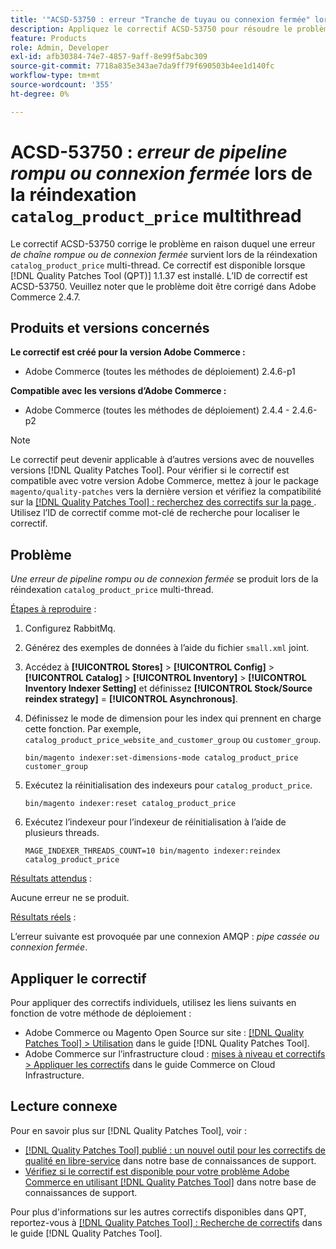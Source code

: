 ```yaml
---
title: '"ACSD-53750 : erreur "Tranche de tuyau ou connexion fermée" lors de la réindexation de catalogue_product_price multi-thread"'
description: Appliquez le correctif ACSD-53750 pour résoudre le problème Adobe Commerce en raison duquel une erreur de *pipeline rompu ou connexion fermée* survient lors de la réindexation de catalogue_product_price multi-thread.
feature: Products
role: Admin, Developer
exl-id: afb30384-74e7-4857-9aff-8e99f5abc309
source-git-commit: 7718a835e343ae7da9ff79f690503b4ee1d140fc
workflow-type: tm+mt
source-wordcount: '355'
ht-degree: 0%

---
```


# ACSD-53750 : *erreur de pipeline rompu ou connexion fermée* lors de la réindexation `catalog_product_price` multithread

Le correctif ACSD-53750 corrige le problème en raison duquel une erreur *de chaîne rompue ou de connexion fermée* survient lors de la réindexation `catalog_product_price` multi-thread. Ce correctif est disponible lorsque [!DNL Quality Patches Tool (QPT)] 1.1.37 est installé. L’ID de correctif est ACSD-53750. Veuillez noter que le problème doit être corrigé dans Adobe Commerce 2.4.7.

## Produits et versions concernés

**Le correctif est créé pour la version Adobe Commerce :**

* Adobe Commerce (toutes les méthodes de déploiement) 2.4.6-p1

**Compatible avec les versions d’Adobe Commerce :**

* Adobe Commerce (toutes les méthodes de déploiement) 2.4.4 - 2.4.6-p2

>[!NOTE]
>
>Le correctif peut devenir applicable à d’autres versions avec de nouvelles versions [!DNL Quality Patches Tool]. Pour vérifier si le correctif est compatible avec votre version Adobe Commerce, mettez à jour le package `magento/quality-patches` vers la dernière version et vérifiez la compatibilité sur la [[!DNL Quality Patches Tool] : recherchez des correctifs sur la page ](https://experienceleague.adobe.com/tools/commerce-quality-patches/index.html?lang=fr). Utilisez l’ID de correctif comme mot-clé de recherche pour localiser le correctif.

## Problème

*Une erreur de pipeline rompu ou de connexion fermée* se produit lors de la réindexation `catalog_product_price` multi-thread.

<u>Étapes à reproduire</u> :

1. Configurez RabbitMq.
1. Générez des exemples de données à l’aide du fichier `small.xml` joint.
1. Accédez à **[!UICONTROL Stores]** > **[!UICONTROL Config]** > **[!UICONTROL Catalog]** > **[!UICONTROL Inventory]** > **[!UICONTROL Inventory Indexer Setting]** et définissez **[!UICONTROL Stock/Source reindex strategy]** = **[!UICONTROL Asynchronous]**.
1. Définissez le mode de dimension pour les index qui prennent en charge cette fonction. Par exemple, `catalog_product_price_website_and_customer_group` ou `customer_group`.

   ```
   bin/magento indexer:set-dimensions-mode catalog_product_price customer_group
   ```

1. Exécutez la réinitialisation des indexeurs pour `catalog_product_price`.

   ```
   bin/magento indexer:reset catalog_product_price
   ```

1. Exécutez l’indexeur pour l’indexeur de réinitialisation à l’aide de plusieurs threads.

   ```
   MAGE_INDEXER_THREADS_COUNT=10 bin/magento indexer:reindex catalog_product_price
   ```

<u>Résultats attendus</u> :

Aucune erreur ne se produit.

<u>Résultats réels</u> :

L’erreur suivante est provoquée par une connexion AMQP : *pipe cassée ou connexion fermée*.

## Appliquer le correctif

Pour appliquer des correctifs individuels, utilisez les liens suivants en fonction de votre méthode de déploiement :

* Adobe Commerce ou Magento Open Source sur site : [[!DNL Quality Patches Tool] > Utilisation](https://experienceleague.adobe.com/docs/commerce-operations/tools/quality-patches-tool/usage.html?lang=fr) dans le guide [!DNL Quality Patches Tool].
* Adobe Commerce sur l’infrastructure cloud : [mises à niveau et correctifs > Appliquer les correctifs](https://experienceleague.adobe.com/docs/commerce-cloud-service/user-guide/develop/upgrade/apply-patches.html?lang=fr) dans le guide Commerce on Cloud Infrastructure.

## Lecture connexe

Pour en savoir plus sur [!DNL Quality Patches Tool], voir :

* [[!DNL Quality Patches Tool] publié : un nouvel outil pour les correctifs de qualité en libre-service](/help/announcements/adobe-commerce-announcements/magento-quality-patches-released-new-tool-to-self-serve-quality-patches.md) dans notre base de connaissances de support.
* [Vérifiez si le correctif est disponible pour votre problème Adobe Commerce en utilisant  [!DNL Quality Patches Tool]](/help/support-tools/patches-available-in-qpt-tool/check-patch-for-magento-issue-with-magento-quality-patches.md) dans notre base de connaissances de support.

Pour plus d&#39;informations sur les autres correctifs disponibles dans QPT, reportez-vous à [[!DNL Quality Patches Tool] : Recherche de correctifs](https://experienceleague.adobe.com/tools/commerce-quality-patches/index.html?lang=fr) dans le guide [!DNL Quality Patches Tool].
